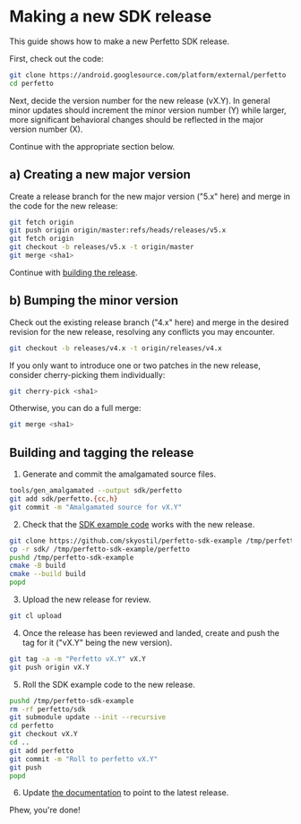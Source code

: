 # Making a new SDK release

This guide shows how to make a new Perfetto SDK release.

First, check out the code:

```bash
git clone https://android.googlesource.com/platform/external/perfetto
cd perfetto
```

Next, decide the version number for the new release (vX.Y). In general minor
updates should increment the minor version number (Y) while larger, more
significant behavioral changes should be reflected in the major version
number (X).

Continue with the appropriate section below.

## a) Creating a new major version

Create a release branch for the new major version ("5.x" here) and merge in
the code for the new release:

```bash
git fetch origin
git push origin origin/master:refs/heads/releases/v5.x
git fetch origin
git checkout -b releases/v5.x -t origin/master
git merge <sha1>
```

Continue with [building the release](#building-and-tagging-the-release).

## b) Bumping the minor version

Check out the existing release branch ("4.x" here) and merge in the desired
revision for the new release, resolving any conflicts you may encounter.

```bash
git checkout -b releases/v4.x -t origin/releases/v4.x
```

If you only want to introduce one or two patches in the new release, consider
cherry-picking them individually:

```bash
git cherry-pick <sha1>
```

Otherwise, you can do a full merge:

```bash
git merge <sha1>
```

## Building and tagging the release

1. Generate and commit the amalgamated source files.

```bash
tools/gen_amalgamated --output sdk/perfetto
git add sdk/perfetto.{cc,h}
git commit -m "Amalgamated source for vX.Y"
```

2. Check that the [SDK example
   code](https://github.com/skyostil/perfetto-sdk-example) works with the new
   release.

```bash
git clone https://github.com/skyostil/perfetto-sdk-example /tmp/perfetto-sdk-example
cp -r sdk/ /tmp/perfetto-sdk-example/perfetto
pushd /tmp/perfetto-sdk-example
cmake -B build
cmake --build build
popd
```

3. Upload the new release for review.

```bash
git cl upload
```

4. Once the release has been reviewed and landed, create and push the tag for
   it ("vX.Y" being the new version).

```bash
git tag -a -m "Perfetto vX.Y" vX.Y
git push origin vX.Y
```

5. Roll the SDK example code to the new release.

```bash
pushd /tmp/perfetto-sdk-example
rm -rf perfetto/sdk
git submodule update --init --recursive
cd perfetto
git checkout vX.Y
cd ..
git add perfetto
git commit -m "Roll to perfetto vX.Y"
git push
popd
```

6. Update [the documentation](../instrumentation/tracing-sdk.md) to point to the
   latest release.

Phew, you're done!
